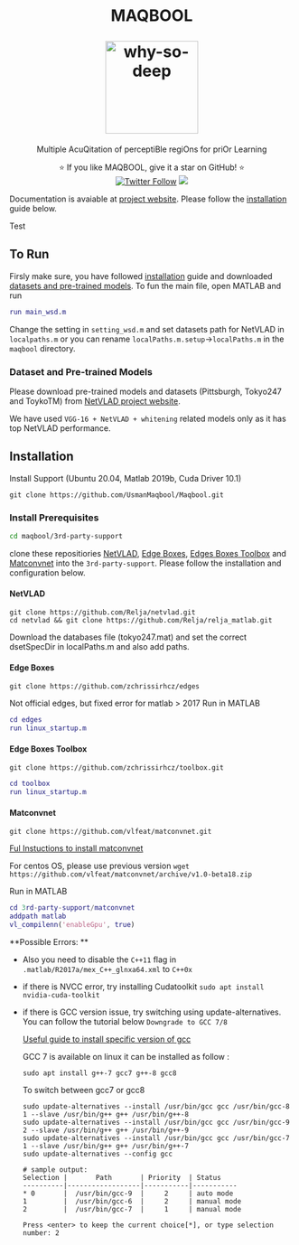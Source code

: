 <h1 align="center">
  <p align="center">MAQBOOL</p>
  <a href="https://usmanmaqbool.github.io/why-so-deep"><img src="https://usmanmaqbool.github.io/assets/images/maqbool/maqbool.png" alt="why-so-deep" style="height: 164px;"></a>
  
</h1>
<p align="center">Multiple AcuQitation of perceptiBle regiOns for priOr Learning </p>
<p align="center">
  ⭐️ If you like MAQBOOL, give it a star on GitHub! ⭐️
  <br>
  <a href="https://twitter.com/MUsmanMBhutta"><img src="https://img.shields.io/twitter/follow/MUsmanMBhutta.svg?style=social" alt="Twitter Follow" /></a>
  <a href="#license"><img src="https://img.shields.io/github/license/sourcerer-io/hall-of-fame.svg?colorB=ff0000"></a>
</p>

Documentation is avaiable at [project website](https://usmanmaqbool.github.io/why-so-deep). Please follow the [installation](#installation) guide below.

Test
## To Run
Firsly make sure, you have followed [installation](#installation) guide and downloaded [datasets and pre-trained models](#dataset-and-pre-trained-models). To fun the main file, open MATLAB and run

```matlab
run main_wsd.m
```
Change the setting in `setting_wsd.m` and set datasets path for NetVLAD in `localpaths.m` or you can rename `localPaths.m.setup`->`localPaths.m` in the `maqbool` directory. 

### Dataset and Pre-trained Models

Please download pre-trained models and datasets (Pittsburgh, Tokyo247 and ToykoTM) from [NetVLAD project website](https://www.di.ens.fr/willow/research/netvlad/).

We have used `VGG-16 + NetVLAD + whitening` related models only as it has top NetVLAD performance.

## Installation
Install Support (Ubuntu 20.04, Matlab 2019b, Cuda Driver 10.1)

```
git clone https://github.com/UsmanMaqbool/Maqbool.git
```
### Install Prerequisites

```sh
cd maqbool/3rd-party-support
```

clone these repositiories [NetVLAD](#netvlad), [Edge Boxes](#edge-boxes), [Edges Boxes Toolbox](#edge-boxes-toolbox) and [Matconvnet](#Matconvnet) into the `3rd-party-support`. Please follow the installation and configuration below.

#### NetVLAD
```
git clone https://github.com/Relja/netvlad.git
cd netvlad && git clone https://github.com/Relja/relja_matlab.git
```
Download the databases file (tokyo247.mat) and set the correct dsetSpecDir in localPaths.m and also add paths. 

#### Edge Boxes
```
git clone https://github.com/zchrissirhcz/edges
```
Not official edges, but fixed error for matlab > 2017
Run in MATLAB
```matlab
cd edges
run linux_startup.m
```

#### Edge Boxes Toolbox
```
git clone https://github.com/zchrissirhcz/toolbox.git
```
```matlab
cd toolbox
run linux_startup.m
```

#### Matconvnet
```
git clone https://github.com/vlfeat/matconvnet.git
```
[Ful Instuctions to install matconvnet](https://www.vlfeat.org/matconvnet/install/)

For centos OS, please use previous version `wget https://github.com/vlfeat/matconvnet/archive/v1.0-beta18.zip`

Run in MATLAB
```matlab
cd 3rd-party-support/matconvnet
addpath matlab 
vl_compilenn('enableGpu', true)
```

**Possible Errors:
**
- Also you need to disable the `C++11` flag in `.matlab/R2017a/mex_C++_glnxa64.xml` to `C++0x` 
- if there is NVCC error, try installing Cudatoolkit
`sudo apt install nvidia-cuda-toolkit`
- if there is GCC version issue, try switching using update-alternatives. You can follow the tutorial below `Downgrade to GCC 7/8`

  [Useful guide to install specific version of gcc](https://unix.stackexchange.com/questions/410723/how-to-install-a-specific-version-of-gcc-in-kali-linux)

  GCC 7 is available on linux it can be installed as follow :
  ```
  sudo apt install g++-7 gcc7 g++-8 gcc8
  ```    

  To switch between gcc7 or gcc8

  ```
  sudo update-alternatives --install /usr/bin/gcc gcc /usr/bin/gcc-8 1 --slave /usr/bin/g++ g++ /usr/bin/g++-8
  sudo update-alternatives --install /usr/bin/gcc gcc /usr/bin/gcc-9 2 --slave /usr/bin/g++ g++ /usr/bin/g++-9
  sudo update-alternatives --install /usr/bin/gcc gcc /usr/bin/gcc-7 1 --slave /usr/bin/g++ g++ /usr/bin/g++-7
  sudo update-alternatives --config gcc

  # sample output:
  Selection |       Path       | Priority  | Status
  ----------|------------------|-----------|-----------
  * 0       |  /usr/bin/gcc-9  |     2     | auto mode
  1         |  /usr/bin/gcc-6  |     2     | manual mode
  2         |  /usr/bin/gcc-7  |     1     | manual mode

  Press <enter> to keep the current choice[*], or type selection number: 2
  ```  